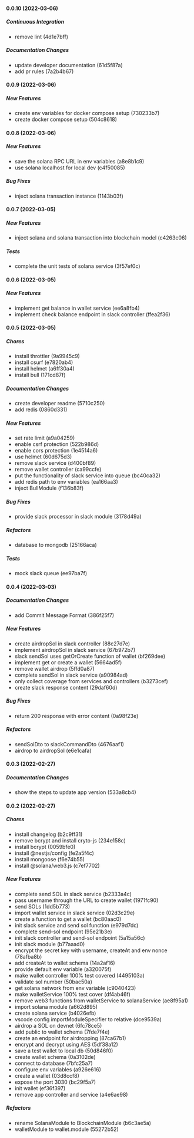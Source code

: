 #### 0.0.10 (2022-03-06)

##### Continuous Integration

*  remove lint (4d1e7bff)

##### Documentation Changes

*  update developer documentation (61d5f87a)
*  add pr rules (7a2b4b67)

#### 0.0.9 (2022-03-06)

##### New Features

*  create env variables for docker compose setup (730233b7)
*  create docker compose setup (504c8618)

#### 0.0.8 (2022-03-06)

##### New Features

*  save the solana RPC URL in env variables (a8e8b1c9)
*  use solana localhost for local dev (c4f50085)

##### Bug Fixes

*  inject solana transaction instance (1143b03f)

#### 0.0.7 (2022-03-05)

##### New Features

*  inject solana and solana transaction into blockchain model (c4263c06)

##### Tests

*  complete the unit tests of solana service (3f57ef0c)

#### 0.0.6 (2022-03-05)

##### New Features

*  implement get balance in wallet service (ee6a8fb4)
*  implement check balance endpoint in slack controller (ffea2f36)

#### 0.0.5 (2022-03-05)

##### Chores

*  install throttler (9a9945c9)
*  install csurf (e7820ab4)
*  install helmet (a6ff30a4)
*  install bull (171cd87f)

##### Documentation Changes

*  create developer readme (5710c250)
*  add redis (0860d331)

##### New Features

*  set rate limit (a9a04259)
*  enable csrf protection (522b986d)
*  enable cors protection (1e4514a6)
*  use helmet (60d675d3)
*  remove slack service (d400bf89)
*  remove wallet controller (ca99ccfe)
*  put the functionality of slack service into queue (bc40ca32)
*  add redis path to env variables (ea166aa3)
*  inject BullModule (f136b83f)

##### Bug Fixes

*  provide slack processor in slack module (3178d49a)

##### Refactors

*  database to mongodb (25166aca)

##### Tests

*  mock slack queue (ee97ba7f)

#### 0.0.4 (2022-03-03)

##### Documentation Changes

*  add Commit Message Format (386f25f7)

##### New Features

*  create airdropSol in slack controller (88c27d7e)
*  implement airdropSol in slack service (67b972b7)
*  slack sendSol uses getOrCreate function of wallet (bf269dee)
*  implement get or create a wallet (5664ad5f)
*  remove wallet airdrop (5ffd0a87)
*  complete sendSol in slack service (a90984ad)
*  only collect coverage from services and controllers (b3273cef)
*  create slack response content (29daf60d)

##### Bug Fixes

*  return 200 response with error content (0a98f23e)

##### Refactors

*  sendSolDto to slackCommandDto (4676aaf1)
*  airdrop to airdropSol (e6e1cafa)

#### 0.0.3 (2022-02-27)

##### Documentation Changes

*  show the steps to update app version (533a8cb4)

#### 0.0.2 (2022-02-27)

##### Chores

*  install changelog (b2c9ff31)
*  remove bcrypt and install cryto-js (234e158c)
*  install bcrypt (0059bfe0)
*  install @nestjs/config (fe2a5f4c)
*  install mongoose (f6e74b55)
*  install @solana/web3.js (c7ef7702)

##### New Features

*  complete send SOL in slack service (b2333a4c)
*  pass username through the URL to create wallet (1971fc90)
*  send SOLs (1dd5b773)
*  import wallet service in slack service (02d3c29e)
*  create a function to get a wallet (bc80aac0)
*  init slack service and send sol function (e979d7dc)
*  complete send-sol endpoint (95e21b3e)
*  init slack controller and send-sol endpoint (5a15a56c)
*  init slack module (b77aaad0)
*  encrypt the secret key with username, createAt and env nonce (78afba8b)
*  add createAt to wallet schema (14a2af16)
*  provide default env variable (a320075f)
*  make wallet controller 100% test covered (4495103a)
*  validate sol number (50bac50a)
*  get solana network from env variable (c9040423)
*  make walletService 100% test cover (df4ab46f)
*  remove web3 functions from walletService to solanaService (ae8f95a1)
*  import solana module (a662d895)
*  create solana service (b4026efb)
*  vscode config importModuleSpecifier to relative (dce9539a)
*  airdrop a SOL on devnet (6fc78ce5)
*  add public to wallet schema (7fde7f4e)
*  create an endpoint for airdropping (87ca67b1)
*  encrypt and decrypt using AES (5df38a12)
*  save a test wallet to local db (50d846f0)
*  create wallet schema (0a3102de)
*  connect to database (7bfc25a7)
*  configure env variables (a926e616)
*  create a wallet (03d8ccf8)
*  expose the port 3030 (bc29f5a7)
*  init wallet (ef36f397)
*  remove app controller and service (a4e6ae98)

##### Refactors

*  rename SolanaModule to BlockchainModule (b6c3ae5a)
*  walletModule to wallet.module (55272b52)

